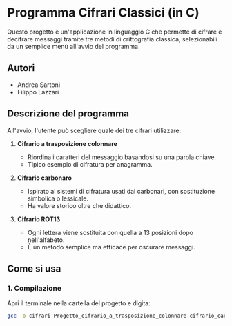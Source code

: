 # Programma Cifrari Classici (in C)

Questo progetto è un'applicazione in linguaggio C che permette di cifrare e decifrare messaggi tramite tre metodi di crittografia classica, selezionabili da un semplice menù all'avvio del programma.

## Autori

- Andrea Sartoni
- Filippo Lazzari

## Descrizione del programma

All'avvio, l'utente può scegliere quale dei tre cifrari utilizzare:

1. **Cifrario a trasposizione colonnare**  
   - Riordina i caratteri del messaggio basandosi su una parola chiave.  
   - Tipico esempio di cifratura per anagramma.

2. **Cifrario carbonaro**  
   - Ispirato ai sistemi di cifratura usati dai carbonari, con sostituzione simbolica o lessicale.  
   - Ha valore storico oltre che didattico.

3. **Cifrario ROT13**  
   - Ogni lettera viene sostituita con quella a 13 posizioni dopo nell'alfabeto.  
   - È un metodo semplice ma efficace per oscurare messaggi.

## Come si usa

### 1. Compilazione

Apri il terminale nella cartella del progetto e digita:

```bash
gcc -o cifrari Progetto_cifrario_a_trasposizione_colonnare-cifrario_carbonaro-cifrario_ROT13.c
